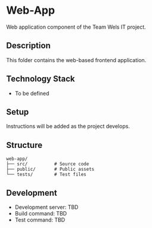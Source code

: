 # Web-App

Web application component of the Team Wels IT project.

## Description
This folder contains the web-based frontend application.

## Technology Stack
- To be defined

## Setup
Instructions will be added as the project develops.

## Structure
```
web-app/
├── src/          # Source code
├── public/       # Public assets
└── tests/        # Test files
```

## Development
- Development server: TBD
- Build command: TBD
- Test command: TBD
